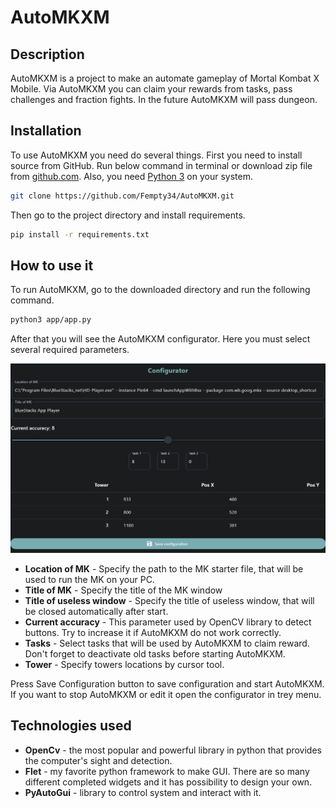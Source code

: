# AutoMKXM

## Description
AutoMKXM is a project to make an automate gameplay of Mortal Kombat X Mobile. Via AutoMKXM you can claim your rewards
from tasks, pass challenges and fraction fights. In the future AutoMKXM will pass dungeon.

## Installation

To use AutoMKXM you need do several things. First you need to install source from GitHub. Run below command in terminal 
or download zip file from [github.com](https://github.com/Fempty34/AutoMKXM/archive/refs/heads/main.zip). Also, you need
[Python 3](https://www.python.org/downloads/) on your system.
```bash
git clone https://github.com/Fempty34/AutoMKXM.git
```
Then go to the project directory and install requirements.
```bash
pip install -r requirements.txt
```

## How to use it 
To run AutoMKXM, go to the downloaded directory and run the following command. 
```bash
python3 app/app.py
```
After that you will see the AutoMKXM configurator. Here you must select several required parameters.

![img.png](src/doc/img.png)

* __Location of MK__ - Specify the path to the MK starter file, that will be used to run the MK on your PC.
* __Title of MK__ - Specify the title of the MK window
* __Title of useless window__ - Specify the title of useless window, that will be closed automatically after start.
* __Current accuracy__ - This parameter used by OpenCV library to detect buttons. Try to increase it if AutoMKXM do not
work correctly.
* __Tasks__ - Select tasks that will be used by AutoMKXM to claim reward. Don't forget to deactivate old tasks before
starting AutoMKXM.
* __Tower__ - Specify towers locations by cursor tool.

Press Save Configuration button to save configuration and start AutoMKXM. If you want to stop AutoMKXM or edit it open 
the configurator in trey menu.

## Technologies used

* __OpenCv__ - the most popular and powerful library in python that provides the computer's sight and detection.
* __Flet__ - my favorite python framework to make GUI. There are so many different completed widgets and it has
possibility to design your own.
* __PyAutoGui__ - library to control system and interact with it.


